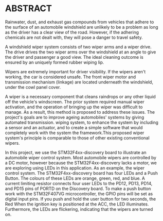 # ABSTRACT

Rainwater, dust, and exhaust gas compounds from vehicles that adhere to the surface of an automobile windshield are unlikely to be a problem as long as the driver has a clear view of the road. 
However, if the adhering chemicals are not dealt with, they will pose a danger to travel safety.

A windshield wiper system consists of two wiper arms and a wiper drive. The drive drives the two wiper arms over the windshield at an angle to give the driver and passenger a good view. 
The ideal cleaning outcome is ensured by an uniquely formed rubber wiping lip. 

Wipers are extremely important for driver visibility. If the wipers aren't working, the car is considered unsafe. The front wiper motor and transmission mechanism (linkage) are located underneath the windshield, under the cowl panel cover.

A wiper is a necessary component that cleans raindrops or any other liquid off the vehicle's windscreen. The prior system required manual wiper activation, and the operation of bringing up the wiper was difficult to manage. As a result, this method is proposed to address these issues. The project's goals are to improve ageing automobiles' systems by giving automated transmission. wiping system, to enhance the system by including a sensor and an actuator, and to create a simple software that would completely work with the system the framework.This proposed wiper system's principle is comparable to those of other existing conventional wipers.

In this project, we use the STM32F4xx-discovery board to illustrate an automobile wiper control system. Most automobile wipers are controlled by a DC motor, however because the STM32F4xx-discovery lacks a motor, we are exploring using LEDs in this application. As an example, the wiper control system. The STM32F4xx-discovery board has four LEDs and a Push Button. The colours of these LEDs are orange, green, red, and blue. A current limiting resistor connects four user LEDs to the PD12, PD13, PD14, and PD15 pins of PORTD on the Discovery board. To make a push button work with the STM32F407VG microcontroller, the GPIO pins will be set as digital input pins. If you push and hold the user button for two seconds, the Red When the ignition key is positioned at the ACC, the LED illuminates. Furthermore, the LEDs are flickering, indicating that the wipers are turned on.
